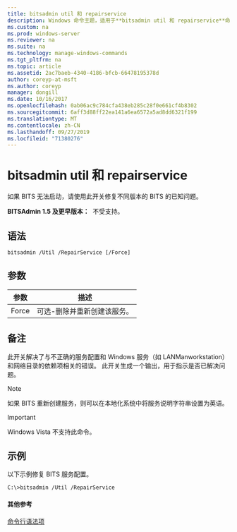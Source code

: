 ```yaml
---
title: bitsadmin util 和 repairservice
description: Windows 命令主题，适用于**bitsadmin util 和 repairservice**命令，用于修复各种版本的 BITS 服务的已知问题。
ms.custom: na
ms.prod: windows-server
ms.reviewer: na
ms.suite: na
ms.technology: manage-windows-commands
ms.tgt_pltfrm: na
ms.topic: article
ms.assetid: 2ac7baeb-4340-4186-bfcb-66478195378d
author: coreyp-at-msft
ms.author: coreyp
manager: dongill
ms.date: 10/16/2017
ms.openlocfilehash: 0ab06ac9c784cfa438eb285c28f0e661cf4b8302
ms.sourcegitcommit: 6aff3d88ff22ea141a6ea6572a5ad8dd6321f199
ms.translationtype: MT
ms.contentlocale: zh-CN
ms.lasthandoff: 09/27/2019
ms.locfileid: "71380276"
---
```

# <a name="bitsadmin-util-and-repairservice"></a>bitsadmin util 和 repairservice

如果 BITS 无法启动，请使用此开关修复不同版本的 BITS 的已知问题。

**BITSAdmin 1.5 及更早版本：**  不受支持。

## <a name="syntax"></a>语法

```
bitsadmin /Util /RepairService [/Force]
```

## <a name="parameters"></a>参数

|参数|描述|
|---------|-----------|
|Force|可选-删除并重新创建该服务。|

## <a name="remarks"></a>备注

此开关解决了与不正确的服务配置和 Windows 服务（如 LANManworkstation）和网络目录的依赖项相关的错误。 此开关生成一个输出，用于指示是否已解决问题。

> [!NOTE]
> 如果 BITS 重新创建服务，则可以在本地化系统中将服务说明字符串设置为英语。

> [!IMPORTANT]
> Windows Vista 不支持此命令。

## <a name="BKMK_examples"></a>示例

以下示例修复 BITS 服务配置。
```
C:\>bitsadmin /Util /RepairService
```

#### <a name="additional-references"></a>其他参考

[命令行语法项](command-line-syntax-key.md)
